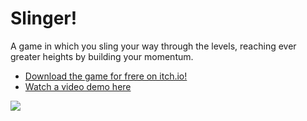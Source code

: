 # Slinger!

A game in which you sling your way through the levels, reaching ever greater heights by building your momentum.

- [Download the game for frere on itch.io!](https://derek.itch.io/slinger)
- [Watch a video demo here](https://streamable.com/st4a37)

![](https://img.itch.zone/aW1hZ2UvODA0OTc2LzQ1MTAwMzMucG5n/794x1000/qA1720.png)
